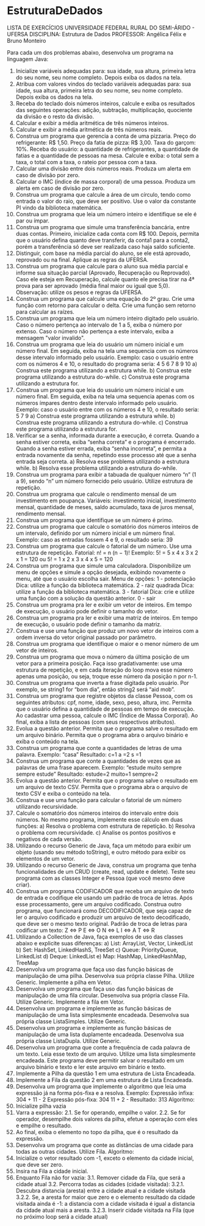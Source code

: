 # EstruturaDeDados
LISTA DE EXERCÍCIOS
UNIVERSIDADE FEDERAL RURAL DO SEMI-ÁRIDO - UFERSA
DISCIPLINA: Estrutura de Dados
PROFESSOR: Angélica Félix e Bruno Monteiro

Para cada um dos problemas abaixo, desenvolva um programa na linguagem Java:
1. Inicialize variáveis adequadas para: sua idade, sua altura, primeira letra do seu nome, seu nome completo. Depois exiba os dados na tela.
2. Atribua com valores vindos do teclado variáveis adequadas para: sua idade, sua altura, primeira letra do seu nome, seu nome completo.
Depois exiba os dados na tela.
3. Receba do teclado dois números inteiros, calcule e exiba os resultados das seguintes operações: adição, subtração, multiplicação, quociente da
divisão e o resto da divisão.
4. Calcular e exibir a média aritmética de três números inteiros.
5. Calcular e exibir a média aritmética de três números reais.
6. Construa um programa que gerencia a conta de uma pizzaria.
Preço do refrigerante: R$ 1,50. Preço da fatia de pizza: R$ 3,00. Taxa do garçom: 10%.
Receba do usuário: a quantidade de refrigerantes, a quantidade de fatias e a quantidade de pessoas na mesa.
Calcule e exiba: o total sem a taxa, o total com a taxa, o rateio por pessoa com a taxa.
7. Calcular uma divisão entre dois números reais. Produza um alerta em caso de divisão por zero.
8. Calcular o IMC (índice de massa corporal) de uma pessoa. Produza um alerta em caso de divisão por zero.
9. Construa um programa que calcule a área de um círculo, tendo como entrada o valor do raio, que deve ser positivo. Use o valor da constante PI
vindo da biblioteca matemática.
10. Construa um programa que leia um número inteiro e identifique se ele é par ou ímpar.
11. Construa um programa que simule uma transferência bancária, entre duas contas. Primeiro, inicialize cada conta com R$ 100. Depois, permita
que o usuário defina quanto deve transferir, da conta1 para a conta2, porém a transferência só deve ser realizada caso haja saldo suficiente.
12. Distinguir, com base na média parcial do aluno, se ele está aprovado, reprovado ou na final. Aplique as regras da UFERSA.
13. Construa um programa que calcule para o aluno sua média parcial e informe sua situação parcial (Aprovado, Recuperação ou Reprovado).
Caso ele esteja em Recuperação, calcule quanto ele precisa tirar na 4ª prova para ser aprovado (média final maior ou igual que 5,0).
Observação: utilize os pesos e regras da UFERSA.
14. Construa um programa que calcule uma equação do 2º grau.
Crie uma função com retorno para calcular o delta.
Crie uma função sem retorno para calcular as raízes.
15. Construa um programa que leia um número inteiro digitado pelo usuário. Caso o número pertença ao intervalo de 1 a 5, exiba o número por
extenso. Caso o número não pertença a este intervalo, exiba a mensagem "valor invalido".
16. Construa um programa que leia do usuário um número inicial e um número final. Em seguida, exiba na tela uma sequencia com os números desse
intervalo informado pelo usuário. Exemplo: caso o usuário entre com os números 4 e 10, o resultado do programa seria: 4 5 6 7 8 9 10
a) Construa este programa utilizando a estrutura while.
b) Construa este programa utilizando a estrutura do-while.
c) Construa este programa utilizando a estrutura for.
17. Construa um programa que leia do usuário um número inicial e um número final. Em seguida, exiba na tela uma sequencia apenas com os
números ímpares dentro deste intervalo informado pelo usuário. Exemplo: caso o usuário entre com os números 4 e 10, o resultado seria: 5 7 9
a) Construa este programa utilizando a estrutura while.
b) Construa este programa utilizando a estrutura do-while.
c) Construa este programa utilizando a estrutura for.
18. Verificar se a senha, informada durante a execução, é correta. Quando a senha estiver correta, exiba “senha correta” e o programa é encerrado.
Quando a senha estiver errada, exiba “senha incorreta”, e permita a entrada novamente da senha, repetindo esse processo até que a senha entrada
seja correta.
a) Resolva esse problema utilizando a estrutura while.
b) Resolva esse problema utilizando a estrutura do-while.
19. Construa um programa para exibir a tabuada de qualquer número “n” (1 a 9), sendo “n” um número fornecido pelo usuário. Utilize estrutura de
repetição.
20. Construa um programa que calcule o rendimento mensal de um investimento em poupança. Variáveis: investimento inicial, investimento
mensal, quantidade de meses, saldo acumulado, taxa de juros mensal, rendimento mensal.
21. Construa um programa que identifique se um número é primo.
22. Construa um programa que calcule o somatório dos números inteiros de um intervalo, definido por um número inicial e um número final.
Exemplo: caso as entradas fossem 4 e 9, o resultado seria: 39
23. Construa um programa que calcule o fatorial de um número. Use uma estrutura de repetição. Fatorial: n! = n (n − 1)!
Exemplo: 5! = 5 x 4 x 3 x 2 x 1 = 120 ou 5! = 1 x 2 x 3 x 4 x 5 = 120
24. Construa um programa que simule uma calculadora. Disponibilize um menu de opções e simule a opção desejada, exibindo novamente o menu,
até que o usuário escolha sair. Menu de opções:
1 - potenciação Dica: utilize a função da biblioteca matemática.
2 - raiz quadrada Dica: utilize a função da biblioteca matemática.
3 - fatorial Dica: crie e utilize uma função com a solução da questão anterior.
0 - sair
25. Construa um programa pra ler e exibir um vetor de inteiros. Em tempo de execução, o usuário pode definir o tamanho do vetor.
26. Construa um programa pra ler e exibir uma matriz de inteiros. Em tempo de execução, o usuário pode definir o tamanho da matriz.
27. Construa e use uma função que produz um novo vetor de inteiros com a ordem inversa do vetor original passado por parâmetro.
28. Construa um programa que identifique o maior e o menor número de um vetor de inteiros.
29. Construa um programa que mova o número da última posição de um vetor para a primeira posição. Faça isso gradativamente: use uma estrutura
de repetição, e em cada iteração do loop mova esse número apenas uma posição, ou seja, troque esse número da posição n por n-1.
30. Construa um programa que inverta a frase digitada pelo usuário. Por exemplo, se string1 for “bom dia”, então string2 será “aid mob”.
31. Construa um programa que registre objetos da classe Pessoa, com os seguintes atributos: cpf, nome, idade, sexo, peso, altura, imc. Permita que o
usuário defina a quantidade de pessoas em tempo de execução. Ao cadastrar uma pessoa, calcule o IMC (Índice de Massa Corporal). Ao final,
exiba a lista de pessoas (com seus respectivos atributos).
32. Evolua a questão anterior. Permita que o programa salve o resultado em um arquivo binário. Permita que o programa abra o arquivo binário e
exiba o conteúdo na tela.
33. Construa um programa que conte a quantidades de letras de uma palavra.
Exemplo: “casa” Resultado: c=1 a =2 s =1
34. Construa um programa que conte a quantidades de vezes que as palavras de uma frase aparecem.
Exemplo: “estude muito sempre sempre estude” Resultado: estude=2 muito=1 sempre=2
35. Evolua a questão anterior. Permita que o programa salve o resultado em um arquivo de texto CSV. Permita que o programa abra o arquivo de
texto CSV e exiba o conteúdo na tela.
36. Construa e use uma função para calcular o fatorial de um número utilizando recursividade.
37. Calcule o somatório dos números inteiros do intervalo entre dois números. No mesmo programa, implemente esse cálculo em duas funções:
a) Resolva o problema com estrutura de repetição.
b) Resolva o problema com recursividade.
c) Analise os pontos positivos e negativos de cada versão.
38. Utilizando o recurso Generic de Java, faça um método para exibir um objeto (usando seu método toString), e outro método para exibir os
elementos de um vetor.
39. Utilizando o recurso Generic de Java, construa um programa que tenha funcionalidades de um CRUD (create, read, update e delete). Teste
seu programa com as classes Integer e Pessoa (que você mesmo deve criar).
40. Construa um programa CODIFICADOR que receba um arquivo de texto de entrada e codifique ele usando um padrão de troca de letras.
Após esse processamento, gere um arquivo codificado.
Construa outro programa, que funcionará como DECODIFICADOR, que seja capaz de ler o arquivo codificado e produzir um arquivo de
texto decodificado, que deve ser o mesmo texto original.
Padrão de troca de letras para codificar um texto: Z ⇔ P E ⇔ O N ⇔ L I ⇔ A T ⇔ R
41. Utilizando a Collection de Java, faça exemplos de uso das classes abaixo e explicite suas diferenças:
a) List: ArrayList, Vector, LinkedList
b) Set: HashSet, LinkedHashS, TreeSet
c) Queue: PriorityQueue, LinkedList
d) Deque: LinkedList
e) Map: HashMap, LinkedHashMap, TreeMap
42. Desenvolva um programa que faça uso das função básicas de manipulação de uma pilha.
Desenvolva sua própria classe Pilha. Utilize Generic.
Implemente a pilha em Vetor.
43. Desenvolva um programa que faça uso das função básicas de manipulação de uma fila circular.
Desenvolva sua própria classe Fila. Utilize Generic.
Implemente a fila em Vetor.
44. Desenvolva um programa e implemente as função básicas de manipulação de uma lista simplesmente encadeada.
Desenvolva sua própria classe ListaSimples. Utilize Generic.
45. Desenvolva um programa e implemente as função básicas de manipulação de uma lista duplamente encadeada.
Desenvolva sua própria classe ListaDupla. Utilize Generic.
46. Desenvolva um programa que conte a frequência de cada palavra de um texto. Leia esse texto de um arquivo.
Utilize uma lista simplesmente encadeada. Este programa deve permitir salvar o resultado em um arquivo binário e texto e ler este arquivo em
binário e texto.
47. Implemente a Pilha da questão 1 em uma estrutura de Lista Encadeada.
48. Implemente a Fila da questão 2 em uma estrutura de Lista Encadeada.
49. Desenvolva um programa que implemente o algoritmo que leia uma expressão já na forma pós-fixa e a resolva.
Exemplo: Expressão infixa: 304 + 11 - 2 Expressão pós-fixa: 304 11 + 2 - Resultado: 313
Algoritmo:
1. Inicialize pilha vazia
2. Varra a expressão:
2.1. Se for operando, empilhe o valor.
2.2. Se for operador, desempilhe dois valores da pilha, efetue a operação com eles e empilhe o resultado.
3. Ao final, exiba o elemento no topo da pilha, que é o resultado da expressão.
50. Desenvolva um programa que conte as distâncias de uma cidade para todas as outras cidades. Utilize Fila.
Algoritmo:
1. Inicialize o vetor resultado com -1, exceto o elemento da cidade inicial, que deve ser zero.
2. Insira na Fila a cidade inicial.
3. Enquanto Fila não for vazia:
3.1. Remover cidade da Fila, que será a cidade atual
3.2. Percorra todas as cidades (cidade visitada):
3.2.1. Descubra distancia (aresta) entre a cidade atual e a cidade visitada
3.2.2. Se, a aresta for maior que zero e o elemento resultado da cidade visitada ainda é -1: a distancia com a cidade visitada é igual a
distancia da cidade atual mais a aresta.
3.2.3. Inserir cidade visitada na Fila (que no próximo loop será a cidade atual)

